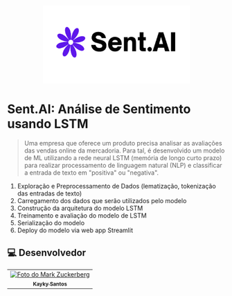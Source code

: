 <p align="center">
    <img src="https://github.com/diasKayky/sent-ai-analise_sentimento/blob/main/logo.png" data-canonical-src="https://github.com/diasKayky/sent-ai-analise_sentimento/blob/main/logo.png" width="340" style="text-align: center;" height="180"/>
</p>

# Sent.AI: Análise de Sentimento usando LSTM

> Uma empresa que oferece um produto precisa analisar as avaliações das vendas online da mercadoria. Para tal, é desenvolvido um modelo de ML utilizando a rede neural LSTM (memória de longo curto prazo) para realizar processamento de linguagem natural (NLP) e classificar a entrada de texto em "positiva" ou "negativa".


1. Exploração e Preprocessamento de Dados (lematização, tokenização das entradas de texto)
2. Carregamento dos dados que serão utilizados pelo modelo
3. Construção da arquitetura do modelo LSTM
4. Treinamento e avaliação do modelo de LSTM
5. Serialização do modelo
6. Deploy do modelo via web app Streamlit

##  💻 Desenvolvedor


<table>
  <tr>
    <td align="center">
      <a href="#">
        <img src="https://avatars.githubusercontent.com/u/75142111?v=4" width="100px;" alt="Foto do Mark Zuckerberg"/><br>
        <sub>
          <b>Kayky Santos</b>
        </sub>
      </a>
    </td>
  </tr>
</table>
